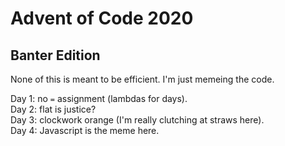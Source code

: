 # Advent of Code 2020

## Banter Edition

None of this is meant to be efficient. I'm just memeing the code.

Day 1: no `=` assignment (lambdas for days).  
Day 2: flat is justice?  
Day 3: clockwork orange (I'm really clutching at straws here).  
Day 4: Javascript is the meme here.  